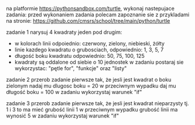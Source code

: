 na platformie https://pythonsandbox.com/turtle, wykonaj nastepujace zadania:
przed wykonaniem zadania polecam zapoznanie sie z przykladami na stronie:
https://github.com/cmsrs/school/tree/main/python/turtle

zadanie 1
narysuj 4 kwadraty jeden pod drugim: 
 - w kolorach linii odpoiednio: czerwony, zielony, niebieski, żółty
 - linie kazdego kwadratu o grubosciach, odpowiednio: 1, 3, 5, 7
 - długość boku kwadratu odpowiednio: 50, 75, 100, 125
 - kwadraty są oddalone od siebie o 10 jednostek
 w zadaniu postaraj sie wykorzystac: "pętle for", "funkcje" oraz  "listy"

zadanie 2
 przerob zadanie pierwsze tak, że jesli jest kwadrat o boku zielonym nadaj mu dlugosc boku = 20
 w przeciwnym wypadku daj mu długość boku = 100
 w zadaniu wykorzystaj warunek "if"

zadanie 3
 przerob zadanie pierwsze tak, że jesli jest kwadrat nieparzysty tj. 1 i 3 to ma mieć grubość linii 1
 w przeciwnym wypadku grubość linii ma wynosić 5
 w zadaniu wykorzystaj warunek "if"

